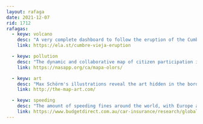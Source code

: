 ```yaml
---
layout: rafaga
date: 2021-12-07
rid: 1712
rafagas:
  - keyw: volcano
    desc: "A very complete dashboard to follow the eruption of the Cumbre Vieja volcano on the island of La Palma with all kinds of data and maps, made with Kibana by @xurxosanz"
    link: https://ela.st/cumbre-vieja-eruption

  - keyw: pollution
    desc: "The dynamic and collaborative map of citizen participation in environmental pollution management allows anyone to record incidents of odor pollution to help determine air quality"
    link: https://nasapp.org/ca/mapa-olors/

  - keyw: art
    desc: "Max Schörm's illustrations reveal the art hidden in the borders of countries, regions, and cities"
    link: http://the-map-art.com/

  - keyw: speeding
    desc: "The amount of speeding fines around the world, with Europe at the top of the regions where sanctions are highest, and the list of the 20 biggest of all time"
    link: https://www.budgetdirect.com.au/car-insurance/research/global-speeding-fine-costs.html
---
```

